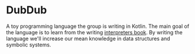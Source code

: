 # DubDub
A toy programming language the group is writing in Kotlin. The main goal of the language is to learn from the writing 
[interpreters book](https://www.craftinginterpreters.com/). By writing the language we'll increase our mean knowledge in data structures and symbolic systems.